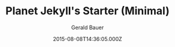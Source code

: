---
title: Planet Jekyll's Starter (Minimal)
github: 'https://github.com/planetjekyll/jekyll-starter-theme'
demo: 'http://planetjekyll.github.io/jekyll-starter-theme/'
author: Gerald Bauer
ssg:
  - Jekyll
cms:
  - No Cms
date: 2015-08-08T14:36:05.000Z
github_branch: master
description: jekyll starter theme - minimial
stale: true
---